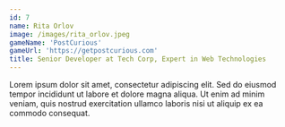 ```yaml
---
id: 7
name: Rita Orlov
image: /images/rita_orlov.jpeg
gameName: 'PostCurious'
gameUrl: 'https://getpostcurious.com'
title: Senior Developer at Tech Corp, Expert in Web Technologies
---
```


Lorem ipsum dolor sit amet, consectetur adipiscing elit. Sed do eiusmod tempor incididunt ut labore et dolore magna aliqua. Ut enim ad minim veniam, quis nostrud exercitation ullamco laboris nisi ut aliquip ex ea commodo consequat.
